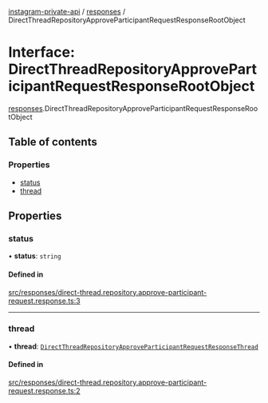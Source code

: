 [instagram-private-api](../../README.md) / [responses](../../modules/responses.md) / DirectThreadRepositoryApproveParticipantRequestResponseRootObject

# Interface: DirectThreadRepositoryApproveParticipantRequestResponseRootObject

[responses](../../modules/responses.md).DirectThreadRepositoryApproveParticipantRequestResponseRootObject

## Table of contents

### Properties

- [status](DirectThreadRepositoryApproveParticipantRequestResponseRootObject.md#status)
- [thread](DirectThreadRepositoryApproveParticipantRequestResponseRootObject.md#thread)

## Properties

### status

• **status**: `string`

#### Defined in

[src/responses/direct-thread.repository.approve-participant-request.response.ts:3](https://github.com/Nerixyz/instagram-private-api/blob/b3351b9/src/responses/direct-thread.repository.approve-participant-request.response.ts#L3)

___

### thread

• **thread**: [`DirectThreadRepositoryApproveParticipantRequestResponseThread`](DirectThreadRepositoryApproveParticipantRequestResponseThread.md)

#### Defined in

[src/responses/direct-thread.repository.approve-participant-request.response.ts:2](https://github.com/Nerixyz/instagram-private-api/blob/b3351b9/src/responses/direct-thread.repository.approve-participant-request.response.ts#L2)
